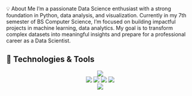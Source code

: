 💡 About Me
I’m a passionate Data Science enthusiast with a strong foundation in Python, data analysis, and visualization.
Currently in my 7th semester of BS Computer Science, I’m focused on building impactful projects in machine learning, data analytics.
My goal is to transform complex datasets into meaningful insights and prepare for a professional career as a Data Scientist.
## 🚀 Technologies & Tools

<p align="center">
  <!-- Programming -->
  <img src="https://skillicons.dev/icons?i=python,sqlite,mysql,postgresql" />
  <br>
  <!-- Data Science -->
  <img src="https://img.shields.io/badge/Pandas-%23150458.svg?style=for-the-badge&logo=pandas&logoColor=white">
  <img src="https://img.shields.io/badge/Numpy-%23013243.svg?style=for-the-badge&logo=numpy&logoColor=white">
  <img src="https://img.shields.io/badge/Matplotlib-%23ffffff.svg?style=for-the-badge&logo=plotly&logoColor=black">
  <img src="https://img.shields.io/badge/Scikit--learn-%23F7931E.svg?style=for-the-badge&logo=scikit-learn&logoColor=white">
  <br>
  <!-- Tools -->
  <img src="https://skillicons.dev/icons?i=jupyter,vscode,github" />
</p>
